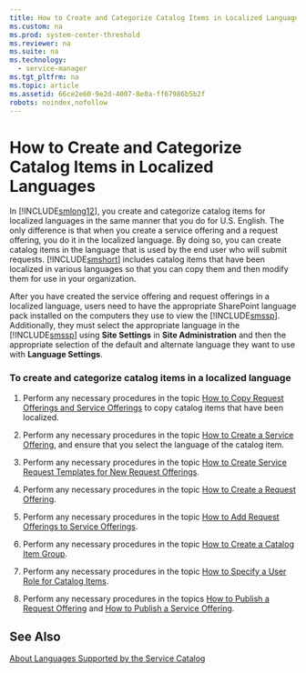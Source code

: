 ```yaml
---
title: How to Create and Categorize Catalog Items in Localized Languages
ms.custom: na
ms.prod: system-center-threshold
ms.reviewer: na
ms.suite: na
ms.technology: 
  - service-manager
ms.tgt_pltfrm: na
ms.topic: article
ms.assetid: 66ce2e60-9e2d-4007-8e0a-ff67986b5b2f
robots: noindex,nofollow
---
```

# How to Create and Categorize Catalog Items in Localized Languages
In [!INCLUDE[smlong12](../Token/smlong12_md.md)], you create and categorize catalog items for localized languages in the same manner that you do for U.S. English. The only difference is that when you create a service offering and a request offering, you do it in the localized language. By doing so, you can create catalog items in the language that is used by the end user who will submit requests. [!INCLUDE[smshort](../Token/smshort_md.md)] includes catalog items that have been localized in various languages so that you can copy them and then modify them for use in your organization.

After you have created the service offering and request offerings in a localized language, users need to have the appropriate SharePoint language pack installed on the computers they use to view the [!INCLUDE[smssp](../Token/smssp_md.md)]. Additionally, they must select the appropriate language in the [!INCLUDE[smssp](../Token/smssp_md.md)] using **Site Settings** in **Site Administration** and then the appropriate selection of the default and alternate language they want to use with **Language Settings**.

### To create and categorize catalog items in a localized language

1.  Perform any necessary procedures in the topic [How to Copy Request Offerings and Service Offerings](../Topic/How-to-Copy-Request-Offerings-and-Service-Offerings.md) to copy catalog items that have been localized.

2.  Perform any necessary procedures in the topic [How to Create a Service Offering](../Topic/How-to-Create-a-Service-Offering.md), and ensure that you select the language of the catalog item.

3.  Perform any necessary procedures in the topic [How to Create Service Request Templates for New Request Offerings](../Topic/How-to-Create-Service-Request-Templates-for-New-Request-Offerings.md).

4.  Perform any necessary procedures in the topic [How to Create a Request Offering](../Topic/How-to-Create-a-Request-Offering.md).

5.  Perform any necessary procedures in the topic [How to Add Request Offerings to Service Offerings](../Topic/How-to-Add-Request-Offerings-to-Service-Offerings.md).

6.  Perform any necessary procedures in the topic [How to Create a Catalog Item Group](../Topic/How-to-Create-a-Catalog-Item-Group.md).

7.  Perform any necessary procedures in the topic [How to Specify a User Role for Catalog Items](../Topic/How-to-Specify-a-User-Role-for-Catalog-Items.md).

8.  Perform any necessary procedures in the topics [How to Publish a Request Offering](../Topic/How-to-Publish-a-Request-Offering.md) and [How to Publish a Service Offering](../Topic/How-to-Publish-a-Service-Offering.md).

## See Also
[About Languages Supported by the Service Catalog](../Topic/About-Languages-Supported-by-the-Service-Catalog.md)

